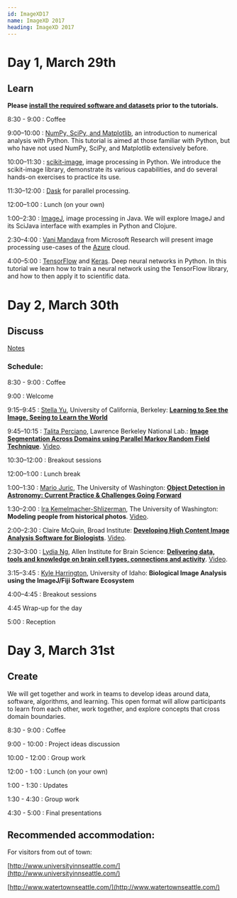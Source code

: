 ```yaml
---
id: ImageXD17
name: ImageXD 2017
heading: ImageXD 2017
---
```


# Day 1, March 29th

## Learn

**Please
[install the required software and datasets](http://www.imagexd.org/2017/03/20/tutorial-materials.html)
prior to the tutorials.**

8:30 - 9:00 : Coffee

9:00–10:00 : [NumPy, SciPy, and Matplotlib](http://scipy.org), an introduction
to numerical analysis with Python. This tutorial is aimed at those familiar with
Python, but who have not used NumPy, SciPy, and Matplotlib extensively before.

10:00–11:30 : [scikit-image](http://scikit-image.org/), image processing in
Python. We introduce the scikit-image library, demonstrate its various
capabilities, and do several hands-on exercises to practice its use.

11:30–12:00 : [Dask](http://dask.pydata.org/en/latest/) for parallel
processing.

12:00–1:00 : Lunch (on your own)

1:00–2:30 : [ImageJ](https://imagej.nih.gov/ij/), image processing in Java. We
will explore ImageJ and its SciJava interface with examples in Python and
Clojure.

2:30–4:00 : [Vani Mandava](https://www.microsoft.com/en-us/research/people/vanim/)
from Microsoft Research will present image processing use-cases of the
[Azure](https://azure.microsoft.com/) cloud.

4:00–5:00 : [TensorFlow](https://www.tensorflow.org/) and
[Keras](https://keras.io/). Deep neural networks in Python. In this tutorial we
learn how to train a neural network using the TensorFlow library, and how to
then apply it to scientific data.

# Day 2, March 30th

## Discuss

[Notes](https://docs.google.com/document/d/1KrPXkQN4_hWGzIFXvL6Bw3h0slc_jCF3FrfmDHwtNrk/edit?usp=sharing)

### Schedule:

8:30 - 9:00 : Coffee

9:00 : Welcome

9:15–9:45 : [Stella Yu](http://www1.icsi.berkeley.edu/~stellayu/), University of California, Berkeley: [**Learning to See the Image, Seeing to Learn the World**]({{site.baseurl}}/presentations/Stella_Yu.pdf)

9:45–10:15 : [Talita Perciano](http://vis.lbl.gov/~tperciano), Lawrence Berkeley National Lab.: [**Image Segmentation Across Domains using Parallel Markov Random Field Technique**]({{site.baseurl}}/presentations/ImageXD_Perciano.pdf).  [Video](https://youtu.be/ou6vn5EiruM?list=PLA6PlfxWZPLQ097Q50htN-ndEZcHp9knc).

10:30–12:00 : Breakout sessions

12:00–1:00 : Lunch break

1:00–1:30 : [Mario Juric](http://research.majuric.org/public/), The University of Washington: [**Object Detection in Astronomy: Current Practice & Challenges Going Forward**]({{site.baseurl}}/presentations/ImageXD-Astronomical-Image-Processing-Presented.pdf)

1:30–2:00 : [Ira Kemelmacher-Shlizerman](http://homes.cs.washington.edu/~kemelmi/), The University of Washington: **Modeling people from historical photos**. [Video](https://youtu.be/DE3UH0g--zo?list=PLA6PlfxWZPLQ097Q50htN-ndEZcHp9knc).

2:00–2:30 : Claire McQuin, Broad Institute: [**Developing High Content Image Analysis Software for Biologists**](https://www.slideshare.net/ClaireMcQuin/developing-high-content-image-analysis-software-for-biologists). [Video](https://youtu.be/6xJf1SBxvmU?list=PLA6PlfxWZPLQ097Q50htN-ndEZcHp9knc).

2:30–3:00 : [Lydia Ng](https://www.alleninstitute.org/what-we-do/brain-science/about/team/staff-profiles/lydia-ng/), Allen Institute for Brain Science: [**Delivering data, tools and knowledge on brain cell types, connections and activity**]({{site.baseurl}}/presentations/LydiaNg.pdf). [Video](https://youtu.be/RpvNfcWi3Kc?list=PLA6PlfxWZPLQ097Q50htN-ndEZcHp9knc).


3:15–3:45 : [Kyle Harrington](http://kyleharrington.com/), University of Idaho: **Biological Image Analysis using the ImageJ/Fiji Software Ecosystem**

4:00–4:45 : Breakout sessions

4:45 Wrap-up for the day

5:00 : Reception

# Day 3, March 31st

## Create

We will get together and work in teams to develop ideas around data,
software, algorithms, and learning. This open format will allow
participants to learn from each other, work together, and explore
concepts that cross domain boundaries.

8:30 - 9:00 : Coffee

9:00 - 10:00 : Project ideas discussion

10:00 - 12:00 : Group work

12:00 - 1:00 : Lunch (on your own)

1:00 - 1:30 : Updates

1:30 - 4:30 : Group work

4:30 - 5:00 : Final presentations

## Recommended accommodation:

For visitors from out of town:

[http://www.universityinnseattle.com/](http://www.universityinnseattle.com/)

[http://www.watertownseattle.com/](http://www.watertownseattle.com/)
